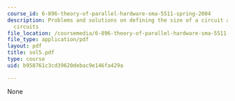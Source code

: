 ```yaml
---
course_id: 6-896-theory-of-parallel-hardware-sma-5511-spring-2004
description: Problems and solutions on defining the size of a circuit ans 'c-slow'
  circuits
file_location: /coursemedia/6-896-theory-of-parallel-hardware-sma-5511-spring-2004/b958761c3cd39620debac9e146fa429a_sol5.pdf
file_type: application/pdf
layout: pdf
title: sol5.pdf
type: course
uid: b958761c3cd39620debac9e146fa429a

---
```

None